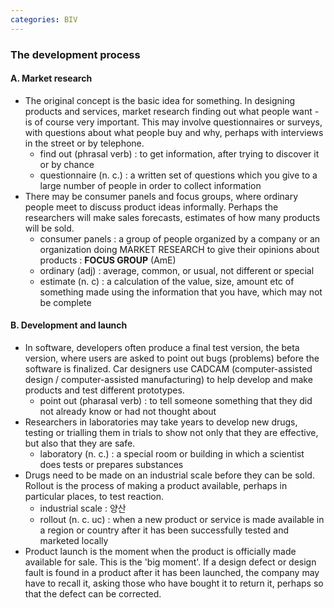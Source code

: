 ```yaml
---
categories: BIV
---
```


### The development process

#### A. Market research

* The original concept is the basic idea for something. In designing products and services, market research finding out what people want - is of course very important. This may involve questionnaires or surveys, with questions about what people buy and why, perhaps with interviews in the street or by telephone.
  * find out (phrasal verb) : to get information, after trying to discover it or by chance
  * questionnaire (n. c.) : a written set of questions which you give to a large number of people in order to collect information
* There may be consumer panels and focus groups, where ordinary people meet to discuss product ideas informally. Perhaps the researchers will make sales forecasts, estimates of how many products will be sold.
  * consumer panels : a group of people organized by a company or an organization doing MARKET RESEARCH to give their opinions about products : **FOCUS GROUP** (AmE)
  * ordinary (adj) : average, common, or usual, not different or special
  * estimate (n. c) : a calculation of the value, size, amount etc of something made using the information that you have, which may not be complete

#### B. Development and launch

* In software, developers often produce a final test version, the beta version, where users are asked to point out bugs (problems) before the software is finalized. Car designers use CADCAM (computer-assisted design / computer-assisted manufacturing) to help develop and make products and test different prototypes.
  * point out (pharasal verb) : to tell someone something that they did not already know or had not thought about
* Researchers in laboratories may take years to develop new drugs, testing or trialling them in trials to show not only that they are effective, but also that they are safe. 
  * laboratory (n. c.) : a special room or building in which a scientist does tests or prepares substances
* Drugs need to be made on an industrial scale before they can be sold. Rollout is the process of making a product available, perhaps in particular places, to test reaction.
  * industrial scale : 양산
  * rollout (n. c. uc) : when a new product or service is made available in a region or country after it has been successfully tested and marketed locally
* Product launch is the moment when the product is officially made available for sale. This is the 'big moment'. If a design defect or design fault is found in a product after it has been launched, the company may have to recall it, asking those who have bought it to return it, perhaps so that the defect can be corrected.